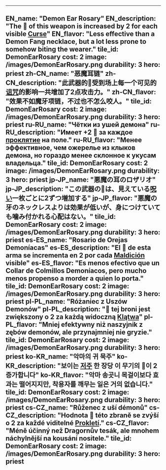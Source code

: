 ---

EN_name: "Demon Ear Rosary"
EN_description: "The 🔸 of this weapon is increased by 2 for each visible <u>Curse</u>"
EN_flavor: "Less effective than a Demon Fang necklace, but a lot less prone to somehow biting the wearer."
tile_id: DemonEarRosary
cost: 2
image: /images/DemonEarRosary.png
durability: 3
hero: priest
zh-CN_name: "恶魔耳链"
zh-CN_description: "此武器的🔸受到场上每一个可见的<u>诅咒</u>的影响一共增加了2点攻击力。"
zh-CN_flavor: "效果不如魔牙项链，不过也不怎么咬人。"
tile_id: DemonEarRosary
cost: 2
image: /images/DemonEarRosary.png
durability: 3
hero: priest
ru-RU_name: "Чётки из ушей демона"
ru-RU_description: "Имеет +2 🔸 за каждое <u>проклятие</u> на поле."
ru-RU_flavor: "Менее эффективное, чем ожерелье из клыков демона, но гораздо менее склонное к укусам владельца."
tile_id: DemonEarRosary
cost: 2
image: /images/DemonEarRosary.png
durability: 3
hero: priest
jp-JP_name: "悪魔の耳のロザリオ"
jp-JP_description: "この武器の🔸は、見えている<u>呪い</u>一枚ごとに2ずつ増加する"
jp-JP_flavor: "悪魔の牙のネックレスよりは効果が低いが、身につけていても噛み付かれる心配はない。"
tile_id: DemonEarRosary
cost: 2
image: /images/DemonEarRosary.png
durability: 3
hero: priest
es-ES_name: "Rosario de Orejas Demoníacas"
es-ES_description: "El 🔸 de esta arma se incrementa en 2 por cada <u>Maldición</u> visible"
es-ES_flavor: "Es menos efectivo que un Collar de Colmillos Demoníacos, pero mucho menos propenso a morder a quien lo porta."
tile_id: DemonEarRosary
cost: 2
image: /images/DemonEarRosary.png
durability: 3
hero: priest
pl-PL_name: "Różaniec z Uszów Demonów"
pl-PL_description: "🔸 tej broni jest zwiększony o 2 za każdą widoczną <u>Klątwa</u>"
pl-PL_flavor: "Mniej efektywny niż naszyjnik z zębów demonów, ale przynajmniej nie gryzie."
tile_id: DemonEarRosary
cost: 2
image: /images/DemonEarRosary.png
durability: 3
hero: priest
ko-KR_name: "악마의 귀 묵주"
ko-KR_description: "보이는 <u>저주</u> 한 장당 이 무기의 🔸이 2 증가합니다"
ko-KR_flavor: "악마 송곳니 목걸이보다 효과는 떨어지지만, 착용자를 깨무는 일은 거의 없습니다."
tile_id: DemonEarRosary
cost: 2
image: /images/DemonEarRosary.png
durability: 3
hero: priest
cs-CZ_name: "Růženec z uší démonů"
cs-CZ_description: "Hodnota 🔸 této zbraně se zvýší o 2 za každé viditelné <u>Prokletí</u>."
cs-CZ_flavor: "Méně účinný než Dragornův tesák, ale mnohem náchylnější na kousání nositele."
tile_id: DemonEarRosary
cost: 2
image: /images/DemonEarRosary.png
durability: 3
hero: priest
---